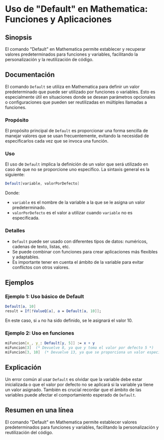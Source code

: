 <!--
Meta Description: # Uso de "Default" en Mathematica: Funciones y Aplicaciones ## Sinopsis El comando "Default" en Mathematica permite establecer y recuperar valores pre...
Meta Keywords: default, que, valor, mathematica, funciones
-->

# Uso de "Default" en Mathematica: Funciones y Aplicaciones

## Sinopsis
El comando "Default" en Mathematica permite establecer y recuperar valores predeterminados para funciones y variables, facilitando la personalización y la reutilización de código.

## Documentación
El comando `Default` se utiliza en Mathematica para definir un valor predeterminado que puede ser utilizado por funciones o variables. Esto es especialmente útil en situaciones donde se desean parámetros opcionales o configuraciones que pueden ser reutilizadas en múltiples llamadas a funciones.

### Propósito
El propósito principal de `Default` es proporcionar una forma sencilla de manejar valores que se usan frecuentemente, evitando la necesidad de especificarlos cada vez que se invoca una función.

### Uso
El uso de `Default` implica la definición de un valor que será utilizado en caso de que no se proporcione uno específico. La sintaxis general es la siguiente:

```mathematica
Default[variable, valorPorDefecto]
```

Donde:
- `variable` es el nombre de la variable a la que se le asigna un valor predeterminado.
- `valorPorDefecto` es el valor a utilizar cuando `variable` no es especificada.

### Detalles
- `Default` puede ser usado con diferentes tipos de datos: numéricos, cadenas de texto, listas, etc.
- Se puede combinar con funciones para crear aplicaciones más flexibles y adaptables.
- Es importante tener en cuenta el ámbito de la variable para evitar conflictos con otros valores.

## Ejemplos
### Ejemplo 1: Uso básico de Default
```mathematica
Default[a, 10]
result = If[!ValueQ[a], a = Default[a, 10]];
```
En este caso, si `a` no ha sido definido, se le asignará el valor 10.

### Ejemplo 2: Uso en funciones
```mathematica
miFuncion[x_, y_: Default[y, 5]] := x + y
miFuncion[3]  (* Devuelve 8, ya que y toma el valor por defecto 5 *)
miFuncion[3, 10]  (* Devuelve 13, ya que se proporciona un valor específico para y *)
```

## Explicación
Un error común al usar `Default` es olvidar que la variable debe estar inicializada o que el valor por defecto no se aplicará si la variable ya tiene un valor asignado. También es crucial recordar que el ámbito de las variables puede afectar el comportamiento esperado de `Default`.

## Resumen en una línea
El comando "Default" en Mathematica permite establecer valores predeterminados para funciones y variables, facilitando la personalización y reutilización del código.